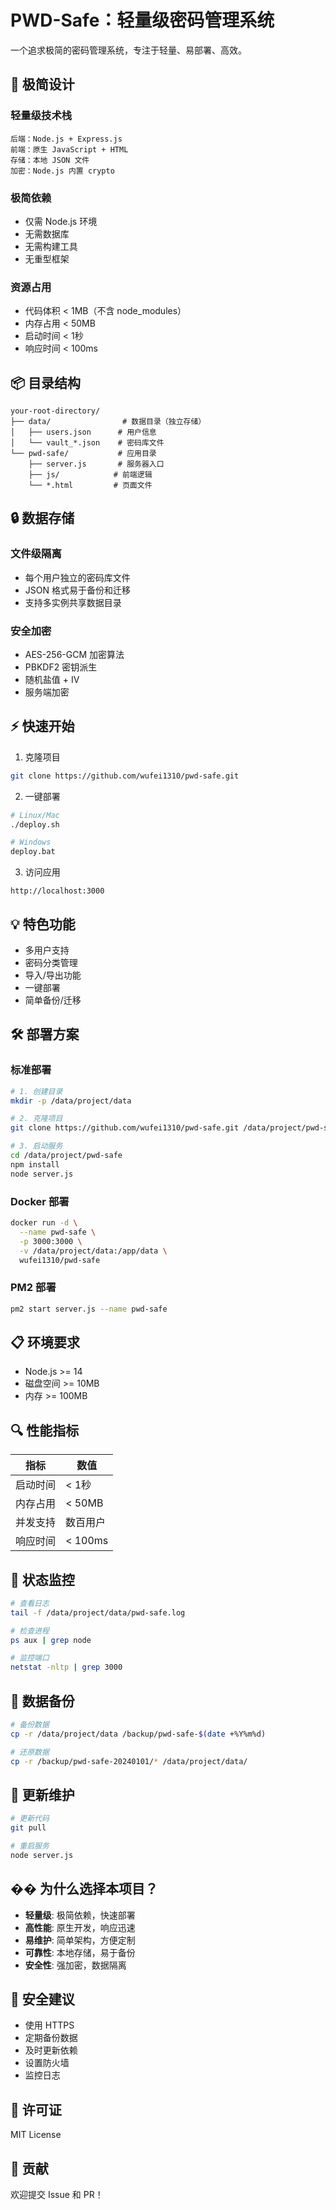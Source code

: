 # PWD-Safe：轻量级密码管理系统

一个追求极简的密码管理系统，专注于轻量、易部署、高效。

## 🚀 极简设计

### 轻量级技术栈
```
后端：Node.js + Express.js
前端：原生 JavaScript + HTML
存储：本地 JSON 文件
加密：Node.js 内置 crypto
```

### 极简依赖
- 仅需 Node.js 环境
- 无需数据库
- 无需构建工具
- 无重型框架

### 资源占用
- 代码体积 < 1MB（不含 node_modules）
- 内存占用 < 50MB
- 启动时间 < 1秒
- 响应时间 < 100ms

## 📦 目录结构

```
your-root-directory/
├── data/                # 数据目录（独立存储）
│   ├── users.json      # 用户信息
│   └── vault_*.json    # 密码库文件
└── pwd-safe/           # 应用目录
    ├── server.js       # 服务器入口
    ├── js/            # 前端逻辑
    └── *.html         # 页面文件
```

## 🔒 数据存储

### 文件级隔离
- 每个用户独立的密码库文件
- JSON 格式易于备份和迁移
- 支持多实例共享数据目录

### 安全加密
- AES-256-GCM 加密算法
- PBKDF2 密钥派生
- 随机盐值 + IV
- 服务端加密

## ⚡ 快速开始

1. 克隆项目
```bash
git clone https://github.com/wufei1310/pwd-safe.git
```

2. 一键部署
```bash
# Linux/Mac
./deploy.sh

# Windows
deploy.bat
```

3. 访问应用
```
http://localhost:3000
```

## 💡 特色功能

- 多用户支持
- 密码分类管理
- 导入/导出功能
- 一键部署
- 简单备份/迁移

## 🛠️ 部署方案

### 标准部署
```bash
# 1. 创建目录
mkdir -p /data/project/data

# 2. 克隆项目
git clone https://github.com/wufei1310/pwd-safe.git /data/project/pwd-safe

# 3. 启动服务
cd /data/project/pwd-safe
npm install
node server.js
```

### Docker 部署
```bash
docker run -d \
  --name pwd-safe \
  -p 3000:3000 \
  -v /data/project/data:/app/data \
  wufei1310/pwd-safe
```

### PM2 部署
```bash
pm2 start server.js --name pwd-safe
```

## 📋 环境要求

- Node.js >= 14
- 磁盘空间 >= 10MB
- 内存 >= 100MB

## 🔍 性能指标

| 指标 | 数值 |
|------|------|
| 启动时间 | < 1秒 |
| 内存占用 | < 50MB |
| 并发支持 | 数百用户 |
| 响应时间 | < 100ms |

## 🚦 状态监控

```bash
# 查看日志
tail -f /data/project/data/pwd-safe.log

# 检查进程
ps aux | grep node

# 监控端口
netstat -nltp | grep 3000
```

## 📝 数据备份

```bash
# 备份数据
cp -r /data/project/data /backup/pwd-safe-$(date +%Y%m%d)

# 还原数据
cp -r /backup/pwd-safe-20240101/* /data/project/data/
```

## 🔄 更新维护

```bash
# 更新代码
git pull

# 重启服务
node server.js
```

## �� 为什么选择本项目？

- **轻量级**: 极简依赖，快速部署
- **高性能**: 原生开发，响应迅速
- **易维护**: 简单架构，方便定制
- **可靠性**: 本地存储，易于备份
- **安全性**: 强加密，数据隔离

## 🔐 安全建议

- 使用 HTTPS
- 定期备份数据
- 及时更新依赖
- 设置防火墙
- 监控日志

## 📄 许可证

MIT License

## 🤝 贡献

欢迎提交 Issue 和 PR！
